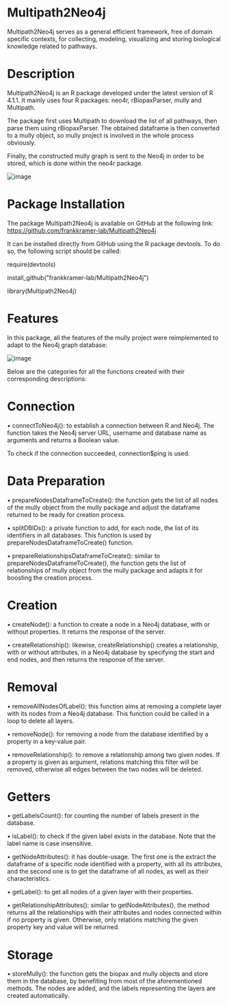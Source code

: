 # Multipath2Neo4j
Multipath2Neo4j serves as a general efficient framework, free of domain specific contexts, for collecting, modeling, visualizing and storing biological knowledge related to pathways.

# Description
Multipath2Neo4j is an R package developed under the latest version of R 4.1.1. It mainly uses four R packages: neo4r, rBiopaxParser, mully and Multipath.

The package first uses Multipath to download the list of all pathways, then parse them using rBiopaxParser. The obtained dataframe is then converted to a mully object, so mully project is involved in the whole process obviously. 

Finally, the constructed mully graph is sent to the Neo4j in order to be stored, which is done within the neo4r package.

![image](https://github.com/frankkramer-lab/Multipath2Neo4j/assets/45902776/e5088e16-c626-46ea-bf67-3fa49e4ac9a7)

# Package Installation
The package Multipath2Neo4j is available on GitHub at the following link: https://github.com/frankkramer-lab/Multipath2Neo4j

It can be installed directly from GitHub using the R package devtools. To do so, the following script should be called:

require(devtools)

install_github("frankkramer-lab/Multipath2Neo4j")

library(Multipath2Neo4j)

# Features

In this package, all the features of the mully project were reimplemented to adapt to the Neo4j graph database:

![image](https://github.com/frankkramer-lab/Multipath2Neo4j/assets/45902776/405d985c-dab8-4c0c-ae55-74ae57f02c26)

Below are the categories for all the functions created with their corresponding descriptions:

# Connection

• connectToNeo4j(): to establish a connection between R and Neo4j. The function takes the Neo4j server URL, username and database name as arguments and returns a Boolean value.

To check if the connection succeeded, connection$ping is used.

# Data Preparation

• prepareNodesDataframeToCreate(): the function gets the list of all nodes of the mully object from the mully package and adjust the dataframe returned to be ready for creation process.

• splitDBIDs(): a private function to add, for each node, the list of its identifiers in all databases. This function is used by prepareNodesDataframeToCreate() function.

• prepareRelationshipsDataframeToCreate(): similar to prepareNodesDataframeToCreate(), the function gets the list of relationships of mully object from the mully package and adapts it for boosting the creation process.

# Creation

• createNode(): a function to create a node in a Neo4j database, with or without properties. It returns the response of the server.

• createRelationship(): likewise, createRelationship() creates a relationship, with or without attributes, in a Neo4j database by specifying the start and end nodes, and then returns the response of the server.

# Removal

• removeAllNodesOfLabel(): this function aims at removing a complete layer with its nodes from a Neo4j database. This function could be called in a loop to delete all layers.

• removeNode(): for removing a node from the database identified by a property in a key-value pair.

• removeRelationship(): to remove a relationship among two given nodes. If a property is given as argument, relations matching this filter will be removed, otherwise all edges between the two nodes will be deleted.

# Getters

• getLabelsCount(): for counting the number of labels present in the database.

• isLabel(): to check if the given label exists in the database. Note that the label name is case insensitive.

• getNodeAttributes(): it has double-usage. The first one is the extract the dataframe of a specific node identified with a property, with all its attributes, and the second one is to get the dataframe of all nodes, as well as their characteristics.

• getLabel(): to get all nodes of a given layer with their properties.

• getRelationshipAttributes(): similar to getNodeAttributes(), the method returns all the relationships with their attributes and nodes connected within if no property is given. Otherwise, only relations matching the given property key and value will be returned.

# Storage

• storeMully(): the function gets the biopax and mully objects and store them in the database, by benefiting from most of the aforementioned methods. The nodes are added, and the labels representing the layers are created automatically.
